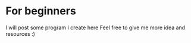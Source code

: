 # For beginners
I will post some program I create here
Feel free to give me more idea and resources :)
